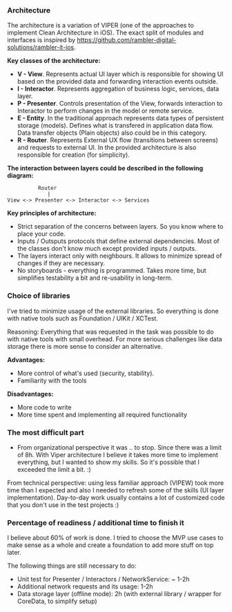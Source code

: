 ### Architecture

The architecture is a variation of VIPER (one of the approaches to implement Clean Architecture in iOS). The exact split of modules and interfaces is inspired by https://github.com/rambler-digital-solutions/rambler-it-ios.

**Key classes of the architecture:**

 - **V - View**. Represents actual UI layer which is responsible for showing UI based on the provided data and forwarding interaction events outside.
 - **I - Interactor**. Represents aggregation of business logic, services, data layer.
 - **P - Presenter**. Controls presentation of the View, forwards interaction to Interactor to perform changes in the model or remote service.
 - **E - Entity**. In the traditional approach represents data types of persistent storage (models). Defines what is transfered in application data flow. Data transfer objects (Plain objects) also could be in this category.  
 - **R - Router**. Represents External UX flow (transitions between screens) and requests to external UI. In the provided architecture is also responsible for creation (for simplicity).

**The interaction between layers could be described in the following diagram:**
```
          Router
             |
View <-> Presenter <-> Interactor <-> Services 
```

**Key principles of architecture:**

- Strict separation of the concerns between layers. So you know where to place your code.
- Inputs / Outsputs protocols that define external dependencies. Most of the classes don't know much except provided inputs / outputs. 
- The layers interact only with neighbours. It allows to minimize spread of changes if they are necessary.
- No storyboards - everything is programmed. Takes more time, but simplifies testability a bit and re-usability in long-term.

### Choice of libraries

I've tried to minimize usage of the external libraries. So everything is done with native tools such as Foundation / UIKit / XCTest. 

Reasoning: Everything that was requested in the task was possible to do with native tools with small overhead. For more serious challenges like data storage there is more sense to consider an alternative.

**Advantages:**
- More control of what's used (security, stability).
- Familiarity with the tools

**Disadvantages:**
- More code to write
- More time spent and implementing all required functionality 

### The most difficult part

- From organizational perspective it was .. to stop. Since there was a limit of 8h. With Viper architecture I believe it takes more time to implement everything, but I wanted to show my skills. So it's possible that I exceeded the limit a bit. :)

From technical perspective: using less familiar approach (VIPEW) took more time than I expected and also I needed to refresh some of the skills (UI layer implementation). Day-to-day work usually contains a lot of customized code that you don't use in the test projects :) 

### Percentage of readiness / additional time to finish it

I believe about 60% of work is done. I tried to choose the MVP use cases to make sense as a whole and create a foundation to add more stuff on top later.

The following things are still necessary to do:

- Unit test for Presenter / Interactors / NetworkService: ~ 1-2h
- Additional network requests and its usage: 1-2h
- Data storage layer (offline mode): 2h (with external library / wrapper for CoreData, to simplify setup) 

